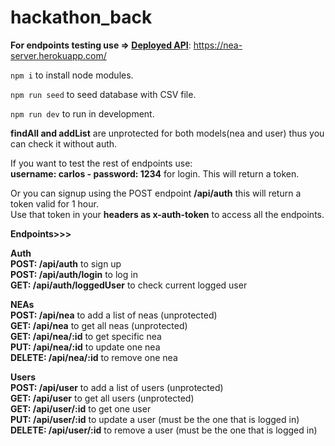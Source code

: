 # hackathon_back

**For endpoints testing use => [Deployed API](https://nea-server.herokuapp.com/)**: https://nea-server.herokuapp.com/

```npm i``` to install node modules.

```npm run seed``` to seed database with CSV file.

```npm run dev``` to run in development.

**findAll and addList** are unprotected for both models(nea and user) thus you can check it without auth.<br>

If you want to test the rest of endpoints use:<br>
**username: carlos - password: 1234**
for login. This will return a token.

Or you can signup using the POST endpoint **/api/auth** this will return a token valid for 1 hour.<br>
Use that token in your **headers as x-auth-token** to access all the endpoints.

**Endpoints>>>** 

**Auth**<br>
**POST: /api/auth** to sign up<br>
**POST: /api/auth/login** to log in<br>
**GET: /api/auth/loggedUser** to check current logged user<br>

**NEAs**<br>
**POST: /api/nea** to add a list of neas (unprotected)<br>
**GET: /api/nea** to get all neas (unprotected)<br>
**GET: /api/nea/:id** to get specific nea<br>
**PUT: /api/nea/:id** to update one nea<br>
**DELETE: /api/nea/:id** to remove one nea<br>

**Users**<br>
**POST: /api/user** to add a list of users (unprotected)<br>
**GET: /api/user** to get all users (unprotected)<br>
**GET: /api/user/:id** to get one user<br>
**PUT: /api/user/:id** to update a user (must be the one that is logged in)<br>
**DELETE: /api/user/:id** to remove a user (must be the one that is logged in)<br>








